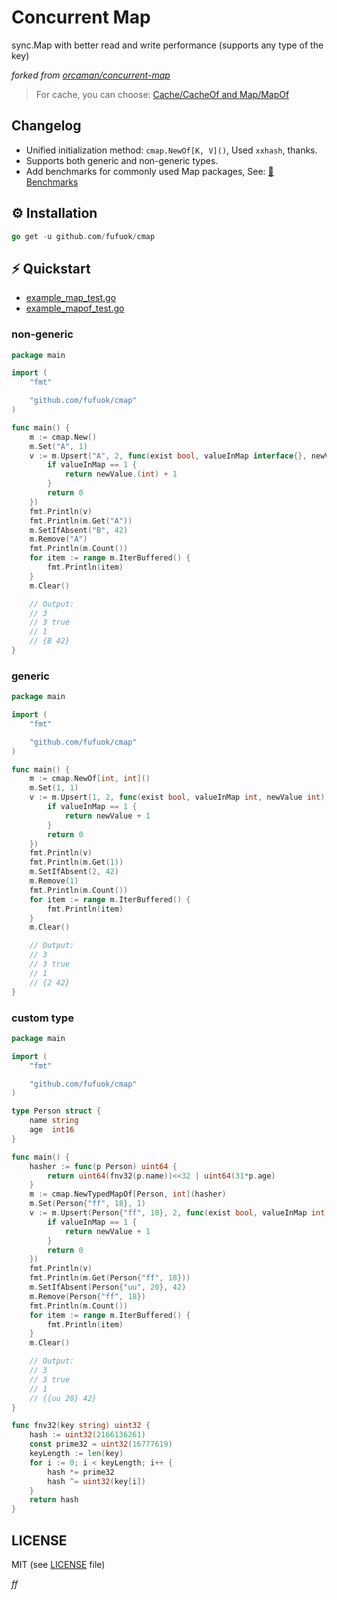 # Concurrent Map

sync.Map with better read and write performance (supports any type of the key)

*forked from [orcaman/concurrent-map](https://github.com/orcaman/concurrent-map)*

> For cache, you can choose: [Cache/CacheOf and Map/MapOf](https://github.com/fufuok/cache)

## Changelog

- Unified initialization method: `cmap.NewOf[K, V]()`, Used `xxhash`, thanks.
- Supports both generic and non-generic types.
- Add benchmarks for commonly used Map packages, See: [🤖 Benchmarks](benchmarks)

## ⚙️ Installation

```go
go get -u github.com/fufuok/cmap
```

## ⚡️ Quickstart

- [example_map_test.go](example_map_test.go)
- [example_mapof_test.go](example_mapof_test.go)

### non-generic

```go
package main

import (
	"fmt"

	"github.com/fufuok/cmap"
)

func main() {
	m := cmap.New()
	m.Set("A", 1)
	v := m.Upsert("A", 2, func(exist bool, valueInMap interface{}, newValue interface{}) interface{} {
		if valueInMap == 1 {
			return newValue.(int) + 1
		}
		return 0
	})
	fmt.Println(v)
	fmt.Println(m.Get("A"))
	m.SetIfAbsent("B", 42)
	m.Remove("A")
	fmt.Println(m.Count())
	for item := range m.IterBuffered() {
		fmt.Println(item)
	}
	m.Clear()

	// Output:
	// 3
	// 3 true
	// 1
	// {B 42}
}
```

### generic

```go
package main

import (
	"fmt"

	"github.com/fufuok/cmap"
)

func main() {
	m := cmap.NewOf[int, int]()
	m.Set(1, 1)
	v := m.Upsert(1, 2, func(exist bool, valueInMap int, newValue int) int {
		if valueInMap == 1 {
			return newValue + 1
		}
		return 0
	})
	fmt.Println(v)
	fmt.Println(m.Get(1))
	m.SetIfAbsent(2, 42)
	m.Remove(1)
	fmt.Println(m.Count())
	for item := range m.IterBuffered() {
		fmt.Println(item)
	}
	m.Clear()

	// Output:
	// 3
	// 3 true
	// 1
	// {2 42}
}
```

### custom type

```go
package main

import (
	"fmt"

	"github.com/fufuok/cmap"
)

type Person struct {
	name string
	age  int16
}

func main() {
	hasher := func(p Person) uint64 {
		return uint64(fnv32(p.name))<<32 | uint64(31*p.age)
	}
	m := cmap.NewTypedMapOf[Person, int](hasher)
	m.Set(Person{"ff", 18}, 1)
	v := m.Upsert(Person{"ff", 18}, 2, func(exist bool, valueInMap int, newValue int) int {
		if valueInMap == 1 {
			return newValue + 1
		}
		return 0
	})
	fmt.Println(v)
	fmt.Println(m.Get(Person{"ff", 18}))
	m.SetIfAbsent(Person{"uu", 20}, 42)
	m.Remove(Person{"ff", 18})
	fmt.Println(m.Count())
	for item := range m.IterBuffered() {
		fmt.Println(item)
	}
	m.Clear()

	// Output:
	// 3
	// 3 true
	// 1
	// {{uu 20} 42}
}

func fnv32(key string) uint32 {
	hash := uint32(2166136261)
	const prime32 = uint32(16777619)
	keyLength := len(key)
	for i := 0; i < keyLength; i++ {
		hash *= prime32
		hash ^= uint32(key[i])
	}
	return hash
}
```



## LICENSE

MIT (see [LICENSE](https://github.com/orcaman/concurrent-map/blob/master/LICENSE) file)







*ff*

